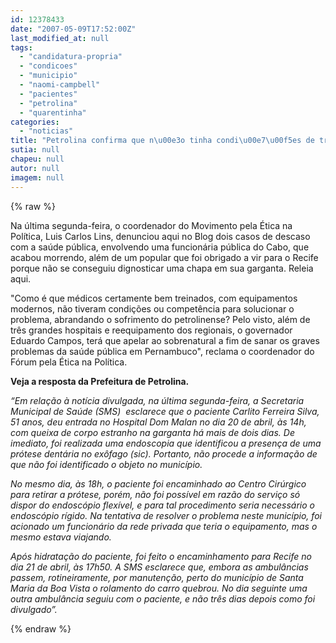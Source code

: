 ```yaml
---
id: 12378433
date: "2007-05-09T17:52:00Z"
last_modified_at: null
tags:
  - "candidatura-propria"
  - "condicoes"
  - "municipio"
  - "naomi-campbell"
  - "pacientes"
  - "petrolina"
  - "quarentinha"
categories:
  - "noticias"
title: "Petrolina confirma que n\u00e3o tinha condi\u00e7\u00f5es de tratar no munic\u00edpio paciente que engoliu a pr\u00f3pria chapa"
sutia: null
chapeu: null
autor: null
imagem: null
---
```

{% raw %}
<p><p>Na &uacute;ltima segunda-feira, o coordenador do Movimento pela &Eacute;tica na Pol&iacute;tica, Luis Carlos Lins, denunciou aqui no Blog dois casos de descaso com a sa&uacute;de p&uacute;blica, envolvendo uma funcion&aacute;ria p&uacute;blica do Cabo, que acabou morrendo, al&eacute;m de um popular que foi obrigado a vir para o Recife porque n&atilde;o se conseguiu dignosticar uma chapa em sua garganta. Releia aqui.</p></p>
<p><p>&quot;Como &eacute; que m&eacute;dicos certamente bem treinados, com equipamentos modernos, n&atilde;o tiveram condi&ccedil;&otilde;es ou compet&ecirc;ncia para solucionar o problema, abrandando o sofrimento do petrolinense? Pelo visto, al&eacute;m de tr&ecirc;s grandes hospitais e reequipamento dos regionais, o governador Eduardo Campos, ter&aacute; que apelar ao sobrenatural a fim de sanar os graves problemas da sa&uacute;de p&uacute;blica em Pernambuco&quot;, reclama o coordenador do F&oacute;rum pela &Eacute;tica na Pol&iacute;tica.</p></p>
<p><p><strong>Veja a resposta da Prefeitura de Petrolina.</strong></p></p>
<p><p><em>&ldquo;Em rela&ccedil;&atilde;o &agrave; not&iacute;cia divulgada, na &uacute;ltima segunda-feira, a Secretaria Municipal de Sa&uacute;de (SMS)&nbsp; esclarece que o paciente Carlito Ferreira Silva, 51 anos, deu entrada no Hospital Dom Malan no dia 20 de abril, &agrave;s 14h, com queixa de corpo estranho na garganta h&aacute; mais de dois dias. De imediato, foi realizada uma endoscopia que identificou a presen&ccedil;a de uma pr&oacute;tese dent&aacute;ria no ex&ocirc;fago (sic). Portanto, n&atilde;o procede a informa&ccedil;&atilde;o de que n&atilde;o foi identificado o objeto no munic&iacute;pio. </em></p></p>
<p><p><em>No mesmo dia, &agrave;s 18h, o paciente foi encaminhado ao Centro Cir&uacute;rgico para retirar a pr&oacute;tese, por&eacute;m, n&atilde;o foi poss&iacute;vel em raz&atilde;o do servi&ccedil;o s&oacute; dispor do endosc&oacute;pio flex&iacute;vel, e para tal procedimento seria necess&aacute;rio o endosc&oacute;pio r&iacute;gido. Na tentativa de resolver o problema neste munic&iacute;pio, foi acionado um funcion&aacute;rio da rede privada que teria o equipamento, mas o mesmo estava viajando. </em></p></p>
<p><p><em>Ap&oacute;s hidrata&ccedil;&atilde;o do paciente, foi feito o encaminhamento para Recife no dia 21 de abril, &agrave;s 17h50. A SMS esclarece que, embora as ambul&acirc;ncias passem, rotineiramente, por manuten&ccedil;&atilde;o, perto do munic&iacute;pio de Santa Maria da Boa Vista o rolamento do carro quebrou. No dia seguinte uma outra ambul&acirc;ncia seguiu com o paciente, e n&atilde;o tr&ecirc;s dias depois como foi divulgado&rdquo;.</em></p> </p>
{% endraw %}